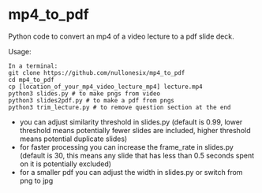 # mp4_to_pdf
Python code to convert an mp4 of a video lecture to a pdf slide deck.

Usage:
```
In a terminal:
git clone https://github.com/nullonesix/mp4_to_pdf
cd mp4_to_pdf
cp [location_of_your_mp4_video_lecture_mp4] lecture.mp4
python3 slides.py # to make pngs from video
python3 slides2pdf.py # to make a pdf from pngs
python3 trim_lecture.py # to remove question section at the end
```

- you can adjust similarity threshold in slides.py (default is 0.99, lower threshold means potentially fewer slides are included, higher threshold means potential duplicate slides)
- for faster processing you can increase the frame_rate in slides.py (default is 30, this means any slide that has less than 0.5 seconds spent on it is potentially excluded)
- for a smaller pdf you can adjust the width in slides.py or switch from png to jpg
